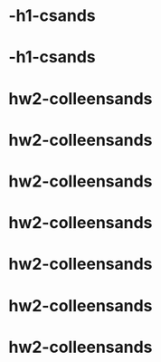 # -h1-csands
# -h1-csands
# hw2-colleensands
# hw2-colleensands
# hw2-colleensands
# hw2-colleensands
# hw2-colleensands
# hw2-colleensands
# hw2-colleensands
